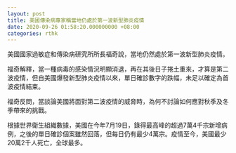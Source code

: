 ```yaml
---
layout: post
title: 美國傳染病專家稱當地仍處於第一波新型肺炎疫情
date: 2020-09-26 01:58:20.000000000 +08:00
categories: rthk
---
```


美國國家過敏症和傳染病研究所所長福奇說，當地仍然處於第一波新型肺炎疫情。

福奇解釋，當一種病毒的感染情況明顯消退，再在其後日子捲土重來，才算是第二波疫情，但自美國爆發新型肺炎疫情以來，單日確診數字的跌幅，未足以確定為首波疫情結束。

福奇反問，當談論美國將面對第二波疫情的威脅時，為何不討論如何應對秋季及冬季帶來的挑戰。

根據世界衛生組織數據，美國在今年7月19日，錄得最高峰的超過7萬4千宗新增病例，之後的單日確診個案雖然回落，但每日仍有最少4萬宗。疫情至今，美國最少20萬2千人死亡，全球最多。
